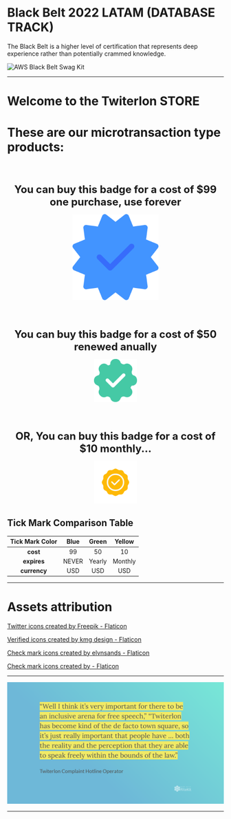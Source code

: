 # Black Belt 2022 LATAM (DATABASE TRACK)

The Black Belt is a higher level of certification that represents deep experience rather than potentially crammed knowledge.

![AWS Black Belt Swag Kit](https://cabai.pro/assets/images/aws-swag/aws-ninja.jpg)

---
# Welcome to the Twiterlon STORE

# These are our microtransaction type products:

</br></br>

<p align="center"><b><font size="+2">
You can buy this badge for a cost of $99 one purchase, use forever
</font></b></p>
<p align="center"><img src="./static/verified.png" alt="drawing" width="200"/></p>

</br></br>

<p align="center"><b><font size="+2">
You can buy this badge for a cost of $50 renewed anually
</font></b></p>
<p align="center"><img src="./static/tick-mark.png" alt="drawing" width="100"/></p>

</br></br>

<p align="center"><b><font size="+2">
OR, You can buy this badge for a cost of $10 monthly...
</font></b></p>
<p align="center"><img src="./static/quality.png" alt="drawing" width="100"/></p>

## Tick Mark Comparison Table

| **Tick Mark Color** | **Blue** | **Green** | **Yellow** |
|:-------------------:|:--------:|:---------:|:----------:|
|      **cost**       |    99    |    50     |     10     |
|     **expires**     |  NEVER   |  Yearly   |  Monthly   |
|    **currency**     |   USD    |    USD    |    USD     |

---

# Assets attribution

<a href="https://www.flaticon.com/free-icons/twitter" title="twitter icons">Twitter icons created by Freepik - Flaticon</a>

<a href="https://www.flaticon.com/free-icons/verified" title="verified icons">Verified icons created by kmg design - Flaticon</a>

<a href="https://www.flaticon.com/free-icons/check-mark" title="check mark icons">Check mark icons created by elvnsands - Flaticon</a>

<a href="https://www.flaticon.com/free-icons/check-mark" title="check mark icons">Check mark icons created by - Flaticon</a>

---

<p align="center"><img src="./static/very-official-quotes.png" alt="very-official-quotes" width="1000"/></p>

---